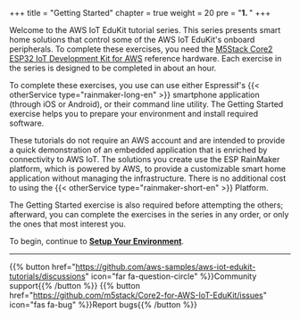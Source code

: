+++
title = "Getting Started"
chapter = true
weight = 20
pre = "<b>1. </b>"
+++

Welcome to the AWS IoT EduKit tutorial series. This series presents smart home solutions that control some of the AWS IoT EduKit's onboard peripherals. To complete these exercises, you need the [M5Stack Core2 ESP32 IoT Development Kit for AWS](https://www.amazon.com/dp/B08VGRZYJR/) reference hardware. Each exercise in the series is designed to be completed in about an hour. 

To complete these exercises, you use can use either Espressif's {{< otherService type="rainmaker-long-en" >}} smartphone application (through iOS or Android), or their command line utility. The Getting Started exercise helps you to prepare your environment and install required software. 

These tutorials do not require an AWS account and are intended to provide a quick demonstration of an embedded application that is enriched by connectivity to AWS IoT. The solutions you create use the ESP RainMaker platform, which is powered by AWS, to provide a customizable smart home application without managing the infrastructure. There is no additional cost to using the {{< otherService type="rainmaker-short-en" >}} Platform.

The Getting Started exercise is also required before attempting the others; afterward, you can complete the exercises in the series in any order, or only the ones that most interest you.

To begin, continue to [**Setup Your Environment**](/en/getting-started/prerequisites.html).

---
{{% button href="https://github.com/aws-samples/aws-iot-edukit-tutorials/discussions" icon="far fa-question-circle" %}}Community support{{% /button %}} {{% button href="https://github.com/m5stack/Core2-for-AWS-IoT-EduKit/issues" icon="fas fa-bug" %}}Report bugs{{% /button %}}